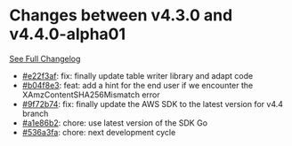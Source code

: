 # Changes between v4.3.0 and v4.4.0-alpha01

[See Full Changelog](https://github.com/pydio/cells-client/compare/v4.3.0...v4.4.0-alpha01)

- [#e22f3af](https://github.com/pydio/cells-client/commit/e22f3af67a2e5b9cb7b18da4409362632a9399fa): fix: finally update table writer library and adapt code
- [#b04f8e3](https://github.com/pydio/cells-client/commit/b04f8e328bd34fdb963091358a3a875352dfd55c): feat: add a hint for the end user if we encounter the XAmzContentSHA256Mismatch error
- [#9f72b74](https://github.com/pydio/cells-client/commit/9f72b747c79cf9ab3c07205a72c67c7db3d55edc): fix: finally update the AWS SDK to the latest version for v4.4 branch
- [#a1e86b2](https://github.com/pydio/cells-client/commit/a1e86b29fe2c148b3a6aa00b45e43f0b5c19865f): chore: use latest version of the SDK Go
- [#536a3fa](https://github.com/pydio/cells-client/commit/536a3fa057dd76ec1168fe4df891b61cdac471f0): chore: next development cycle
